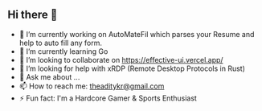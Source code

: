 ## Hi there 👋
- 🔭 I’m currently working on AutoMateFil which parses your Resume and help to auto fill any form.
- 🌱 I’m currently learning Go
- 👯 I’m looking to collaborate on https://effective-ui.vercel.app/
- 🤔 I’m looking for help with xRDP (Remote Desktop Protocols in Rust)
- 💬 Ask me about ...
- 📫 How to reach me: theaditykr@gmail.com
- ⚡ Fun fact: I'm a Hardcore Gamer & Sports Enthusiast

<!--
**theadityakr/theadityakr** is a ✨ _special_ ✨ repository because its `README.md` (this file) appears on your GitHub profile.

Here are some ideas to get you started:

- 🔭 I’m currently working on ...
- 🌱 I’m currently learning ...
- 👯 I’m looking to collaborate on ...
- 🤔 I’m looking for help with ...
- 💬 Ask me about ...
- 📫 How to reach me: ...
- 😄 Pronouns: ...
- ⚡ Fun fact: ...
-->
